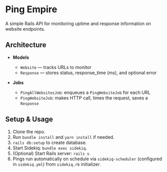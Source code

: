 # Ping Empire

A simple Rails API for monitoring uptime and response information on website endpoints.

## Architecture

- **Models**
  - `Website` — tracks URLs to monitor
  - `Response` — stores status, response_time (ms), and optional error

- **Jobs**
  - `PingAllWebsitesJob`: enqueues a `PingWebsiteJob` for each URL
  - `PingWebsiteJob`: makes HTTP call, times the request, saves a `Response`

## Setup & Usage

1. Clone the repo.
2. Run `bundle install` and `yarn install` if needed.
3. `rails db:setup` to create database.
4. Start Sidekiq: `bundle exec sidekiq`.
5. (Optional) Start Rails server: `rails s`.
6. Pings run automatically on schedule via `sidekiq-scheduler` (configured in `sidekiq.yml`) from `sidekiq.rb` initializer.

